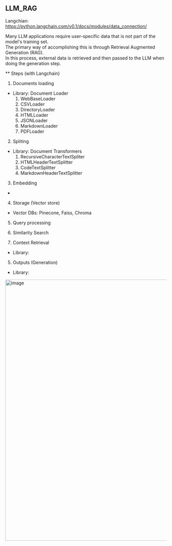 
## LLM_RAG
Langchian:</br>
https://python.langchain.com/v0.1/docs/modules/data_connection/</br>

Many LLM applications require user-specific data that is not part of the model's training set.</br> 
The primary way of accomplishing this is through Retrieval Augmented Generation (RAG).</br>
In this process, external data is retrieved and then passed to the LLM when doing the generation step.</br>

** Steps (with Langchain)

1. Documents loading
- Library: Document Loader
  1) WebBaseLoader
  2) CSVLoader
  3) DirectoryLoader
  4) HTMLLoader
  5) JSONLoader
  6) MarkdownLoader
  7) PDFLoader

2. Spliting
- Library: Document Transformers
  1) RecursiveCharacterTextSpliter
  2) HTMLHeaderTextSplitter
  3) CodeTextSplitter
  4) MarkdownHeaderTextSplitter
 
3. Embedding
- 
   
4. Storage (Vector store)
- Vector DBs: Pinecone, Faiss, Chroma

5. Query processing


6. Similarity Search

  
4. Context Retrieval
- Library:

  
5. Outputs (Generation)
- Library:


<img width="815" alt="image" src="https://github.com/user-attachments/assets/2d14beea-b960-445c-aaf4-bf94f20cd9ff">
